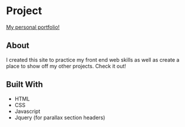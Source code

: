 # Project
[My personal portfolio!](https://www.cadekynaston.com)


## About

I created this site to practice my front end web skills as well as create a place to show off my other projects. Check it out!

## Built With

* HTML
* CSS
* Javascript
* Jquery (for parallax section headers)
